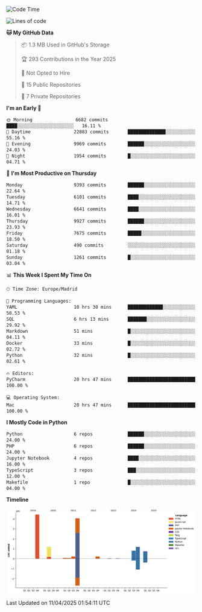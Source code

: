 <!--START_SECTION:waka-->
![Code Time](http://img.shields.io/badge/Code%20Time-756%20hrs%2033%20mins-blue)

![Lines of code](https://img.shields.io/badge/From%20Hello%20World%20I%27ve%20Written-13.1%20million%20lines%20of%20code-blue)

**🐱 My GitHub Data** 

> 📦 1.3 MB Used in GitHub's Storage 
 > 
> 🏆 293 Contributions in the Year 2025
 > 
> 🚫 Not Opted to Hire
 > 
> 📜 15 Public Repositories 
 > 
> 🔑 7 Private Repositories 
 > 
**I'm an Early 🐤** 

```text
🌞 Morning                6682 commits        ████░░░░░░░░░░░░░░░░░░░░░   16.11 % 
🌆 Daytime                22883 commits       ██████████████░░░░░░░░░░░   55.16 % 
🌃 Evening                9969 commits        ██████░░░░░░░░░░░░░░░░░░░   24.03 % 
🌙 Night                  1954 commits        █░░░░░░░░░░░░░░░░░░░░░░░░   04.71 % 
```
📅 **I'm Most Productive on Thursday** 

```text
Monday                   9393 commits        ██████░░░░░░░░░░░░░░░░░░░   22.64 % 
Tuesday                  6101 commits        ████░░░░░░░░░░░░░░░░░░░░░   14.71 % 
Wednesday                6641 commits        ████░░░░░░░░░░░░░░░░░░░░░   16.01 % 
Thursday                 9927 commits        ██████░░░░░░░░░░░░░░░░░░░   23.93 % 
Friday                   7675 commits        █████░░░░░░░░░░░░░░░░░░░░   18.50 % 
Saturday                 490 commits         ░░░░░░░░░░░░░░░░░░░░░░░░░   01.18 % 
Sunday                   1261 commits        █░░░░░░░░░░░░░░░░░░░░░░░░   03.04 % 
```


📊 **This Week I Spent My Time On** 

```text
🕑︎ Time Zone: Europe/Madrid

💬 Programming Languages: 
YAML                     10 hrs 30 mins      █████████████░░░░░░░░░░░░   50.53 % 
SQL                      6 hrs 13 mins       ███████░░░░░░░░░░░░░░░░░░   29.92 % 
Markdown                 51 mins             █░░░░░░░░░░░░░░░░░░░░░░░░   04.11 % 
Docker                   33 mins             █░░░░░░░░░░░░░░░░░░░░░░░░   02.72 % 
Python                   32 mins             █░░░░░░░░░░░░░░░░░░░░░░░░   02.61 % 

🔥 Editors: 
PyCharm                  20 hrs 47 mins      █████████████████████████   100.00 % 

💻 Operating System: 
Mac                      20 hrs 47 mins      █████████████████████████   100.00 % 
```

**I Mostly Code in Python** 

```text
Python                   6 repos             ██████░░░░░░░░░░░░░░░░░░░   24.00 % 
PHP                      6 repos             ██████░░░░░░░░░░░░░░░░░░░   24.00 % 
Jupyter Notebook         4 repos             ████░░░░░░░░░░░░░░░░░░░░░   16.00 % 
TypeScript               3 repos             ███░░░░░░░░░░░░░░░░░░░░░░   12.00 % 
Makefile                 1 repo              █░░░░░░░░░░░░░░░░░░░░░░░░   04.00 % 
```



**Timeline**

![Lines of Code chart](https://raw.githubusercontent.com/danisoronellas/danisoronellas/main/assets/bar_graph.png)


 Last Updated on 11/04/2025 01:54:11 UTC
<!--END_SECTION:waka-->
